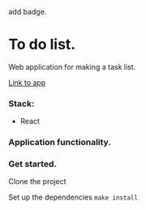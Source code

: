 add badge.

# To do list.

Web application for making a task list.

[Link to app]()

### Stack:

* React

### Application functionality.


### Get started.

Clone the project


Set up the dependencies
`make install`